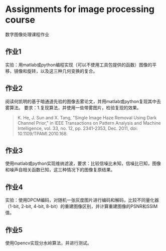 # Assignments for image processing course

数字图像处理课程作业

## 作业1

实验：用matlab或python编程实现（可以不使用工具包提供的函数）图像的平移，镜像和旋转，以及这三种几何变换的复合。

## 作业2

阅读何凯明的基于暗通道先验的图像去雾论文，并用matlab或python复现其中去雾算法。
要求：1.复现算法，并使用一些带雾图片，检验复现的效果。

> K. He, J. Sun and X. Tang, "Single Image Haze Removal Using Dark Channel Prior," in IEEE Transactions on Pattern Analysis and Machine Intelligence, vol. 33, no. 12, pp. 2341-2353, Dec. 2011, doi: 10.1109/TPAMI.2010.168.

## 作业3

使用matlab或python实现维纳滤波，要求：比较信噪比未知，信噪比已知，图像和噪声自相关函数已知，这三种情况下的图像复原结果。

## 作业4

实验：使用DPCM编码，对随机一张灰度图片进行编码和解码，比较不同量化器（1-bit, 2-bit, 4-bit, 8-bit）的重建图像区别，并计算重建图像的PSNR和SSIM值。

## 作业5

使用Opencv实现分水岭算法，并进行测试。
